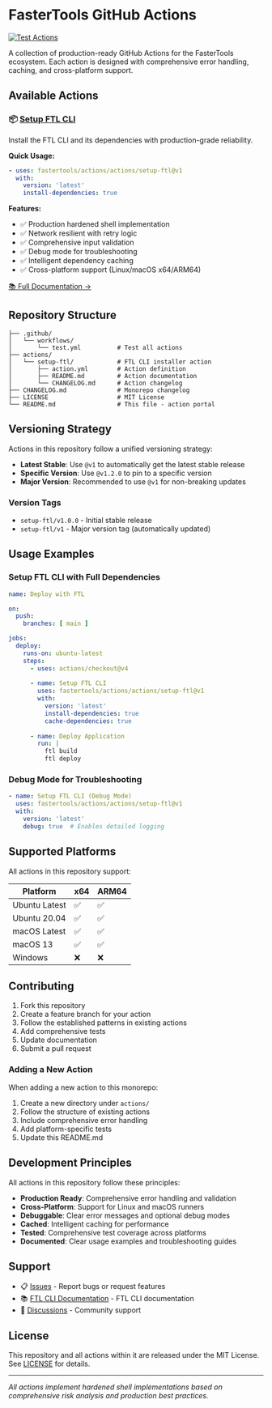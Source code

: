 # FasterTools GitHub Actions

[![Test Actions](https://github.com/fastertools/actions/workflows/test.yml/badge.svg)](https://github.com/fastertools/actions/actions/workflows/test.yml)

A collection of production-ready GitHub Actions for the FasterTools ecosystem. Each action is designed with comprehensive error handling, caching, and cross-platform support.

## Available Actions

### 📦 [Setup FTL CLI](actions/setup-ftl/)

Install the FTL CLI and its dependencies with production-grade reliability.

**Quick Usage:**
```yaml
- uses: fastertools/actions/actions/setup-ftl@v1
  with:
    version: 'latest'
    install-dependencies: true
```

**Features:**
- ✅ Production hardened shell implementation  
- ✅ Network resilient with retry logic  
- ✅ Comprehensive input validation  
- ✅ Debug mode for troubleshooting  
- ✅ Intelligent dependency caching  
- ✅ Cross-platform support (Linux/macOS x64/ARM64)  

[📚 Full Documentation →](actions/setup-ftl/README.md)

## Repository Structure

```
├── .github/
│   └── workflows/
│       └── test.yml          # Test all actions
├── actions/
│   └── setup-ftl/            # FTL CLI installer action
│       ├── action.yml        # Action definition
│       ├── README.md         # Action documentation
│       └── CHANGELOG.md      # Action changelog
├── CHANGELOG.md              # Monorepo changelog
├── LICENSE                   # MIT License
└── README.md                 # This file - action portal
```

## Versioning Strategy

Actions in this repository follow a unified versioning strategy:

- **Latest Stable**: Use `@v1` to automatically get the latest stable release
- **Specific Version**: Use `@v1.2.0` to pin to a specific version
- **Major Version**: Recommended to use `@v1` for non-breaking updates

### Version Tags

- `setup-ftl/v1.0.0` - Initial stable release
- `setup-ftl/v1` - Major version tag (automatically updated)

## Usage Examples

### Setup FTL CLI with Full Dependencies

```yaml
name: Deploy with FTL

on:
  push:
    branches: [ main ]

jobs:
  deploy:
    runs-on: ubuntu-latest
    steps:
      - uses: actions/checkout@v4
      
      - name: Setup FTL CLI
        uses: fastertools/actions/actions/setup-ftl@v1
        with:
          version: 'latest'
          install-dependencies: true
          cache-dependencies: true
          
      - name: Deploy Application
        run: |
          ftl build
          ftl deploy
```

### Debug Mode for Troubleshooting

```yaml
- name: Setup FTL CLI (Debug Mode)
  uses: fastertools/actions/actions/setup-ftl@v1
  with:
    version: 'latest'
    debug: true  # Enables detailed logging
```

## Supported Platforms

All actions in this repository support:

| Platform | x64 | ARM64 |
|----------|-----|-------|
| Ubuntu Latest | ✅ | ✅ |
| Ubuntu 20.04 | ✅ | ✅ |
| macOS Latest | ✅ | ✅ |
| macOS 13 | ✅ | ✅ |
| Windows | ❌ | ❌ |

## Contributing

1. Fork this repository
2. Create a feature branch for your action
3. Follow the established patterns in existing actions
4. Add comprehensive tests
5. Update documentation
6. Submit a pull request

### Adding a New Action

When adding a new action to this monorepo:

1. Create a new directory under `actions/`
2. Follow the structure of existing actions
3. Include comprehensive error handling
4. Add platform-specific tests
5. Update this README.md

## Development Principles

All actions in this repository follow these principles:

- **Production Ready**: Comprehensive error handling and validation
- **Cross-Platform**: Support for Linux and macOS runners
- **Debuggable**: Clear error messages and optional debug modes  
- **Cached**: Intelligent caching for performance
- **Tested**: Comprehensive test coverage across platforms
- **Documented**: Clear usage examples and troubleshooting guides

## Support

- 📋 [Issues](https://github.com/fastertools/actions/issues) - Report bugs or request features
- 📚 [FTL CLI Documentation](https://github.com/fastertools/ftl-cli) - FTL CLI documentation
- 💬 [Discussions](https://github.com/fastertools/actions/discussions) - Community support

## License

This repository and all actions within it are released under the MIT License. See [LICENSE](LICENSE) for details.

---

*All actions implement hardened shell implementations based on comprehensive risk analysis and production best practices.*